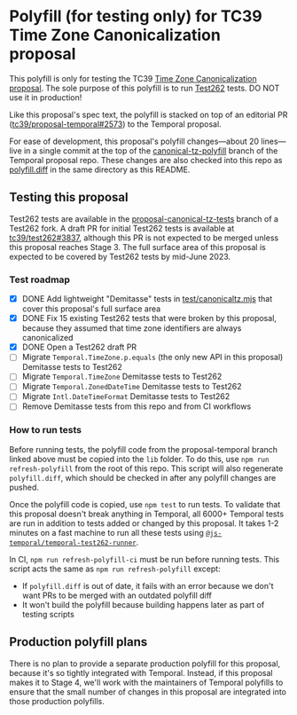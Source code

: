 # Polyfill (for testing only) for TC39 Time Zone Canonicalization proposal

This polyfill is only for testing the TC39 [Time Zone Canonicalization proposal](https://github.com/tc39/proposal-canonical-tz).
The sole purpose of this polyfill is to run [Test262](https://github.com/tc39/test262) tests.
DO NOT use it in production!

Like this proposal's spec text, the polyfill is stacked on top of an editorial PR ([tc39/proposal-temporal#2573](https://github.com/tc39/proposal-temporal/pull/2573)) to the Temporal proposal.

For ease of development, this proposal's polyfill changes&mdash;about 20 lines&mdash;live in a single commit at the top of the [canonical-tz-polyfill](https://github.com/tc39/proposal-temporal/commits/canonical-tz-polyfill) branch of the Temporal proposal repo.
These changes are also checked into this repo as [polyfill.diff](./polyfill.diff) in the same directory as this README.

## Testing this proposal

Test262 tests are available in the [proposal-canonical-tz-tests](https://github.com/justingrant/test262/tree/proposal-canonical-tz-tests) branch of a Test262 fork.
A draft PR for initial Test262 tests is available at [tc39/test262#3837](https://github.com/tc39/test262/pull/3837), although this PR is not expected to be merged unless this proposal reaches Stage 3.
The full surface area of this proposal is expected to be covered by Test262 tests by mid-June 2023.

### Test roadmap

- [x] DONE Add lightweight "Demitasse" tests in [test/canonicaltz.mjs](./test/canonicaltz.mjs) that cover this proposal's full surface area
- [x] DONE Fix 15 existing Test262 tests that were broken by this proposal, because they assumed that time zone identifiers are always canonicalized
- [x] DONE Open a Test262 draft PR
- [ ] Migrate `Temporal.TimeZone.p.equals` (the only new API in this proposal) Demitasse tests to Test262
- [ ] Migrate `Temporal.TimeZone` Demitasse tests to Test262
- [ ] Migrate `Temporal.ZonedDateTime` Demitasse tests to Test262
- [ ] Migrate `Intl.DateTimeFormat` Demitasse tests to Test262
- [ ] Remove Demitasse tests from this repo and from CI workflows

### How to run tests

Before running tests, the polyfill code from the proposal-temporal branch linked above must be copied into the `lib` folder.
To do this, use `npm run refresh-polyfill` from the root of this repo.
This script will also regenerate `polyfill.diff`, which should be checked in after any polyfill changes are pushed.

Once the polyfill code is copied, use `npm test` to run tests.
To validate that this proposal doesn't break anything in Temporal, all 6000+ Temporal tests are run in addition to tests added or changed by this proposal.
It takes 1-2 minutes on a fast machine to run all these tests using [`@js-temporal/temporal-test262-runner`](https://www.npmjs.com/package/@js-temporal/temporal-test262-runner).

In CI, `npm run refresh-polyfill-ci` must be run before running tests. This script acts the same as `npm run refresh-polyfill` except:
* If `polyfill.diff` is out of date, it fails with an error because we don't want PRs to be merged with an outdated polyfill diff
* It won't build the polyfill because building happens later as part of testing scripts

## Production polyfill plans

There is no plan to provide a separate production polyfill for this proposal, because it's so tightly integrated with Temporal.
Instead, if this proposal makes it to Stage 4, we'll work with the maintainers of Temporal polyfills to ensure that the small number of changes in this proposal are integrated into those production polyfills.
